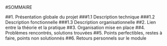 #SOMMAIRE

##1. Présentation globale du projet
###1.1 Description technique
###1.2 Description fonctionnelle
###1.3 Description organisationnelle
##2. Lien entre la théorie et la pratique
##3. Organisation mise en place
##4. Problèmes rencontrés, solutions trouvées
##5. Points perfectibles, restes à faire, points non solutionnés
##6. Retours personnels sur le module
